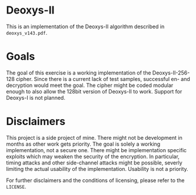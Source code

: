 # Deoxys-II

This is an implementation of the Deoxys-II algorithm described in `deoxys_v143.pdf`.

# Goals

The goal of this exercise is a working implementation of the Deoxys-II-256-128 cipher. Since there is a current lack of test samples, successful en- and decryption would meet the goal.
The cipher might be coded modular enough to also allow the 128bit version of Deoxys-II to work.
Support for Deoxys-I is not planned.

# Disclaimers

This project is a side project of mine. There might not be development in months as other work gets priority.
The goal is solely a working implementation, not a secure one. There might be implementation specific exploits which may weaken the security of the encryption.
In particular, timing attacks and other side-channel attacks might be possible, severly limiting the actual usability of the implementation. Usability is not a priority.

For further disclaimers and the conditions of licensing, please refer to the `LICENSE`.
